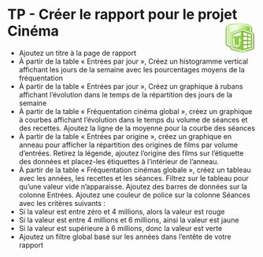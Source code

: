 # **TP - Créer le rapport pour le projet Cinéma** <img align="right" src="../assets/powerPivot.png" alt="Power Pivot" title="Power Pivot" widht="auto" height="64px">

* Ajoutez un titre à la page de rapport
* À partir de la table « Entrées par jour », Créez un histogramme vertical affichant les jours de la semaine avec les pourcentages moyens de la fréquentation
* À partir de la table « Entrées par jour », Créez un graphique à rubans affichant l’évolution dans le temps de la répartition des jours de la semaine
* À partir de la table « Fréquentation cinéma global », créez un graphique à courbes affichant l’évolution dans le temps du volume de séances et des recettes. Ajoutez la ligne de la moyenne pour la courbe des séances
* À partir de la table « Entrées par origine », créez un graphique en anneau pour afficher la répartition des origines de films par volume d’entrées. Retirez la légende, ajoutez l’origine des films sur l’étiquette des données et placez-les étiquettes à l’intérieur de l’anneau.
* À partir de la table « Fréquentation cinémas globale », créez un tableau avec les années, les recettes et les séances. Filtrez sur le tableau pour qu’une valeur vide n’apparaisse.
Ajoutez des barres de données sur la colonne Entrées. Ajoutez une couleur de police sur la colonne Séances avec les critères suivants : 
* Si la valeur est entre zéro et 4 millions, alors la valeur est rouge
* Si la valeur est entre 4 millions et 6 millions, ainsi la valeur est jaune
* Si la valeur est supérieure à 6 millions, donc la valeur est verte
* Ajoutez un filtre global basé sur les années dans l’entête de votre rapport